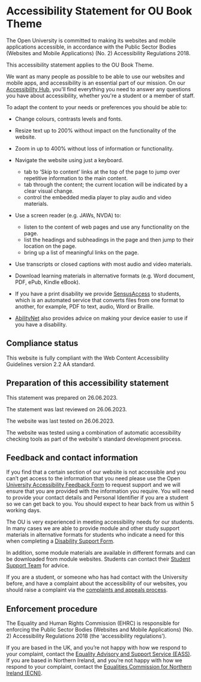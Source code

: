 # Accessibility Statement for OU Book Theme

The Open University is committed to making its websites and mobile applications accessible, in accordance with the Public Sector Bodies (Websites and Mobile Applications) (No. 2) Accessibility Regulations 2018.

This accessibility statement applies to the OU Book Theme.

We want as many people as possible to be able to use our websites and mobile apps, and accessibility is an essential part of our mission. On our [Accessibility Hub](https://about.open.ac.uk/strategy-and-policies/policies-and-statements/website-accessibility-open-university), you'll find everything you need to answer any questions you have about accessibility, whether you're a student or a member of staff.

To adapt the content to your needs or preferences you should be able to:

* Change colours, contrasts levels and fonts.
* Resize text up to 200% without impact on the functionality of the website.
* Zoom in up to 400% without loss of information or functionality.
* Navigate the website using just a keyboard.

  * tab to ‘Skip to content’ links at the top of the page to jump over repetitive information to the main content.
  * tab through the content; the current location will be indicated by a clear visual change.
  * control the embedded media player to play audio and video materials.

* Use a screen reader (e.g. JAWs, NVDA) to:

  * listen to the content of web pages and use any functionality on the page.
  * list the headings and subheadings in the page and then jump to their location on the page.
  * bring up a list of meaningful links on the page.

* Use transcripts or closed captions with most audio and video materials.
* Download learning materials in alternative formats (e.g. Word document, PDF, ePub, Kindle eBook).
* If you have a print disability we provide [SensusAccess](https://www.open.ac.uk/libraryservices/subsites/sensusaccess/convert-a-file-with-sensus-access) to students, which is an automated service that converts files from one format to another, for example, PDF to text, audio, Word or Braille.
* [AbilityNet](https://mcmw.abilitynet.org.uk/) also provides advice on making your device easier to use if you have a disability.

## Compliance status

This website is fully compliant with the Web Content Accessibility Guidelines version 2.2 AA standard.

## Preparation of this accessibility statement

This statement was prepared on 26.06.2023.

The statement was last reviewed on 26.06.2023.

The website was last tested on 26.06.2023.

The website was tested using a combination of automatic accessibility checking tools as part of the website's standard development process.

## Feedback and contact information

If you find that a certain section of our website is not accessible and you can’t get access to the information that you need please use the Open [University Accessibility Feedback Form](http://forms.office.com/Pages/ResponsePage.aspx?id=VdQuDq-WAEG-06jl_ZgWhZZerd7KTdxLs5rJWOBff-tUMTNNTTMyUzhBOEYxTEw2ODUyM0pWOUtPWS4u) to request support and we will ensure that you are provided with the information you require. You will need to provide your contact details and Personal Identifier if you are a student so we can get back to you. You should expect to hear back from us within 5 working days.

The OU is very experienced in meeting accessibility needs for our students. In many cases we are able to provide module and other study support materials in alternative formats for students who indicate a need for this when completing a [Disability Support Form](https://msds.open.ac.uk/signon/SAMSDefault/SAMS001_Default.aspx?URL=https://help.open.ac.uk/disability-support-form).

In addition, some module materials are available in different formats and can be downloaded from module websites. Students can contact their [Student Support Team](https://www.open.ac.uk/contact/) for advice.

If you are a student, or someone who has had contact with the University before, and have a complaint about the accessibility of our websites, you should raise a complaint via the [complaints and appeals process](https://help.open.ac.uk/browse/policies-and-complaints/complaints-and-appeals).

## Enforcement procedure

The Equality and Human Rights Commission (EHRC) is responsible for enforcing the Public Sector Bodies (Websites and Mobile Applications) (No. 2) Accessibility Regulations 2018 (the ‘accessibility regulations’).

If you are based in the UK, and you’re not happy with how we respond to your complaint, contact the [Equality Advisory and Support Service (EASS)](https://www.equalityadvisoryservice.com/). If you are based in Northern Ireland, and you’re not happy with how we respond to your complaint, contact the [Equalities Commission for Northern Ireland (ECNI)](https://www.equalityni.org/Home).
